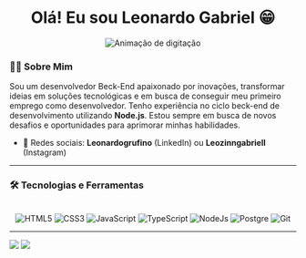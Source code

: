 <h1 align="center">Olá! Eu sou Leonardo Gabriel 😁</h1>
<p align="center">
  <img src="https://readme-typing-svg.herokuapp.com?font=JetBrains+Mono&size=30&duration=3000&color=38B2AC&center=true&vCenter=true&width=600&lines=Desenvolvedor+Beck-End;Apaixonado+por+código+e+inovação;Sempre+aprendendo+algo+novo" alt="Animação de digitação">
</p

---

### 👨‍💻 Sobre Mim

<p>
  Sou um desenvolvedor Beck-End apaixonado por inovações, transformar ideias em soluções tecnológicas e em busca de conseguir meu primeiro emprego como desenvolvedor. Tenho experiência no ciclo beck-end de desenvolvimento utilizando <b>Node.js</b>. Estou sempre em busca de novos desafios e oportunidades para aprimorar minhas habilidades.
</p>

- 📸 Redes sociais: **Leonardogrufino** (LinkedIn) ou **Leozinngabriell** (Instagram)



---

### 🛠️ Tecnologias e Ferramentas

<div align="center" style="display: inline_block"><br/>
  <img alt="HTML5" src="https://img.shields.io/badge/HTML5-E34F26?style=for-the-badge&logo=html5&logoColor=white">
  <img alt="CSS3" src="https://img.shields.io/badge/CSS3-1572B6?style=for-the-badge&logo=css3&logoColor=white">
  <img alt="JavaScript" src="https://img.shields.io/badge/JavaScript-F7DF1E?style=for-the-badge&logo=javascript&logoColor=black">
  <img alt="TypeScript" src="https://img.shields.io/badge/TypeScript-007ACC?style=for-the-badge&logo=typescript&logoColor=white">
  <img alt="NodeJs" src="https://img.shields.io/badge/Node.js-43853D?style=for-the-badge&logo=node.js&logoColor=white">
  <img alt="Postgre" src="https://img.shields.io/badge/PostgreSQL-316192?style=for-the-badge&logo=postgresql&logoColor=white">
  <img alt="Git" src="https://img.shields.io/badge/GIT-E44C30?style=for-the-badge&logo=git&logoColor=white">
</div>

---
          
<div> 
  <a href="https://www.instagram.com/leozinngabriell?igsh=ZWRtN3gzeXY0OHhv" target="_blank"><img src="https://img.shields.io/badge/-Instagram-%23E4405F?style=for-the-badge&logo=instagram&logoColor=white" target="_blank"></a>
  <a href="https://www.linkedin.com/in/leonardo-gabriel-56444b2ba/" target="_blank"><img src="https://img.shields.io/badge/-LinkedIn-%230077B5?style=for-the-badge&logo=linkedin&logoColor=white" target="_blank"></a> 
</div>
